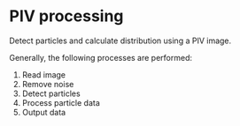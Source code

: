 # PIV processing

Detect particles and calculate distribution using a PIV image.

Generally, the following processes are performed:

 1. Read image
 2. Remove noise
 3. Detect particles 
 4. Process particle data
 5. Output data